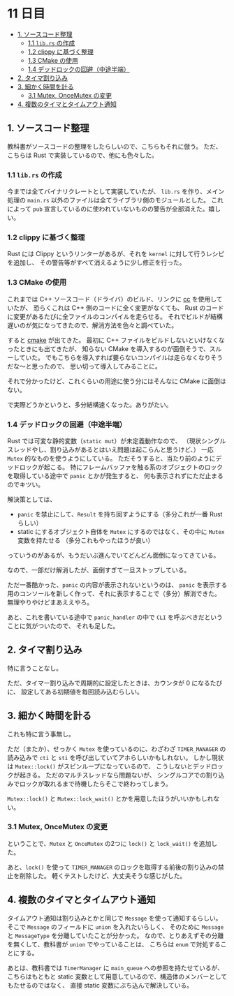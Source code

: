 # 11 日目

<!-- mtoc-start -->

- [1. ソースコード整理](#1-ソースコード整理)
  - [1.1 `lib.rs` の作成](#11-librs-の作成)
  - [1.2 clippy に基づく整理](#12-clippy-に基づく整理)
  - [1.3 CMake の使用](#13-cmake-の使用)
  - [1.4 デッドロックの回避（中途半端）](#14-デッドロックの回避中途半端)
- [2. タイマ割り込み](#2-タイマ割り込み)
- [3. 細かく時間を計る](#3-細かく時間を計る)
  - [3.1 Mutex, OnceMutex の変更](#31-mutex-oncemutex-の変更)
- [4. 複数のタイマとタイムアウト通知](#4-複数のタイマとタイムアウト通知)

<!-- mtoc-end -->

## 1. ソースコード整理

教科書がソースコードの整理をしたらしいので、こちらもそれに倣う。
ただ、こちらは Rust で実装しているので、他にも色々した。

### 1.1 `lib.rs` の作成

今までは全てバイナリクレートとして実装していたが、
`lib.rs` を作り、メイン処理の `main.rs` 以外のファイルは全てライブラリ側のモジュールとした。
これによって `pub` 宣言しているのに使われていないものの警告が全部消えた。嬉しい。

### 1.2 clippy に基づく整理

Rust には Clippy というリンターがあるが、それを `kernel` に対して行うレシピを追加し、
その警告等がすべて消えるように少し修正を行った。

### 1.3 CMake の使用

これまでは C++ ソースコード（ドライバ）のビルド、リンクに
[cc](https://crates.io/crates/cc) を使用していたが、
恐らくこれは C++ 側のコードに全く変更がなくても、
Rust のコードに変更があるたびに全ファイルのコンパイルを走らせる。
それでビルドが結構遅いのが気になってきたので、解消方法を色々と調べていた。

すると [cmake](https://crates.io/crates/cmake) が出てきた。
最初に C++ ファイルをビルドしないといけなくなったときにも出てきたが、
知らない CMake を導入するのが面倒そうで、スルーしていた。
でもこちらを導入すれば要らないコンパイルは走らなくなりそうだな～と思ったので、
思い切って導入してみることに。

それで分かったけど、これくらいの用途に使う分にはそんなに CMake に面倒はない。

で実際どうかというと、多分結構速くなった。ありがたい。

### 1.4 デッドロックの回避（中途半端）

Rust では可変な静的変数（`static mut`）が未定義動作なので、
（現状シングルスレッドやし、割り込みがあるとはいえ問題は起こらんと思うけど、）
一応 `Mutex` 的なものを使うようにしている。
ただそうすると、当たり前のようにデッドロックが起こる。
特にフレームバッファを触る系のオブジェクトのロックを取得している途中で `panic` とかが発生すると、
何も表示されずにただ止まるのでキツい。

解決策としては、

- `panic` を禁止にして、`Result` を持ち回すようにする（多分これが一番 Rust らしい）
- static にするオブジェクト自体を `Mutex` にするのではなく、その中に `Mutex` 変数を持たせる
  （多分これもやったほうが良い）

っていうのがあるが、もうだいぶ進んでいてどんどん面倒になってきている。

なので、一部だけ解消したが、面倒すぎて一旦ストップしている。

ただ一番酷かった、`panic` の内容が表示されないというのは、
`panic` を表示する用のコンソールを新しく作って、それに表示することで（多分）解消できた。
無理やりやけどまあええやろ。

あと、これを書いている途中で `panic_handler` の中で `CLI` を呼ぶべきだということに気がついたので、
それも足した。

## 2. タイマ割り込み

特に言うことなし。

ただ、タイマー割り込みで周期的に設定したときは、カウンタが 0 になるたびに、
設定してある初期値を毎回読み込むらしい。

## 3. 細かく時間を計る

これも特に言う事無し。

ただ（またか）、せっかく `Mutex` を使っているのに、わざわざ `TIMER_MANAGER` の読み込みで
`cti` と `sti` を呼び出していてアホらしいかもしれない。
しかし現状は `Mutex::lock()` がスピンループになっているので、
こうしないとデッドロックが起きる。
ただのマルチスレッドなら問題ないが、
シングルコアでの割り込みでロックが取れるまで待機したらそこで終わってしまう。

`Mutex::lock()` と `Mutex::lock_wait()` とかを用意したほうがいいかもしれない。

### 3.1 Mutex, OnceMutex の変更

ということで、`Mutex` と `OnceMutex` の2つに `lock()` と `lock_wait()` を追加した。

あと、`lock()` を使って `TIMER_MANAGER` のロックを取得する前後の割り込みの禁止を削除した。
軽くテストしたけど、大丈夫そうな感じがした。

## 4. 複数のタイマとタイムアウト通知

タイムアウト通知は割り込みとかと同じで `Message` を使って通知するらしい。
そこで `Message` のフィールドに `union` を入れたいらしく、
そのために `Message` と `MessageType` を分離していたことが分かった。
なので、とりあえずその分離を無くして、教科書が `union` でやっていることは、
こちらは `enum` で対処することにする。

あとは、教科書では `TimerManager` に `main_queue` への参照を持たせているが、
こちらはもともと static 変数として用意しているので、構造体のメンバーとしてもたせるのではなく、
直接 static 変数にぶち込んで解決している。
